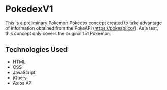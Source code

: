 # PokedexV1

This is a preliminary Pokemon Pokedex concept created to take advantage of information obtained from the PokeAPI (https://pokeapi.co/). As a test, this concept only covers the original 151 Pokemon.

## Technologies Used

- HTML
- CSS
- JavaScript
- jQuery
- Axios API
